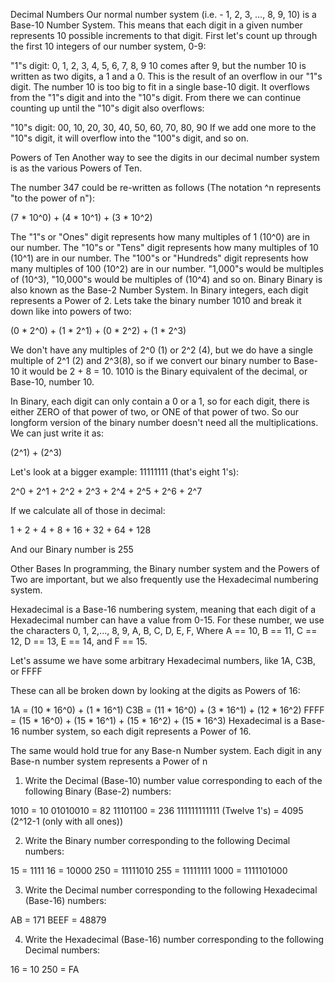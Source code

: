 Decimal Numbers
Our normal number system (i.e. - 1, 2, 3, ..., 8, 9, 10) is a Base-10 Number System. This means that each digit in a given number represents 10 possible increments to that digit. First let's count up through the first 10 integers of our number system, 0-9:

"1"s digit:
0, 1, 2, 3, 4, 5, 6, 7, 8, 9
10 comes after 9, but the number 10 is written as two digits, a 1 and a 0. This is the result of an overflow in our "1"s digit. The number 10 is too big to fit in a single base-10 digit. It overflows from the "1"s digit and into the "10"s digit. From there we can continue counting up until the "10"s digit also overflows:

"10"s digit:
00, 10, 20, 30, 40, 50, 60, 70, 80, 90
If we add one more to the "10"s digit, it will overflow into the "100"s digit, and so on.

Powers of Ten
Another way to see the digits in our decimal number system is as the various Powers of Ten.

The number 347 could be re-written as follows (The notation ^n represents "to the power of n"):

(7 * 10^0) + (4 * 10^1) + (3 * 10^2)

The "1"s or "Ones" digit represents how many multiples of 1 (10^0) are in our number.
The "10"s or "Tens" digit represents how many multiples of 10 (10^1) are in our number.
The "100"s or "Hundreds" digit represents how many multiples of 100 (10^2) are in our number.
"1,000"s would be multiples of (10^3), "10,000"s would be multiples of (10^4) and so on.
Binary
Binary is also known as the Base-2 Number System. In Binary integers, each digit represents a Power of 2. Lets take the binary number 1010 and break it down like into powers of two:

(0 * 2^0) + (1 * 2^1) + (0 * 2^2) + (1 * 2^3)

We don't have any multiples of 2^0 (1) or 2^2 (4), but we do have a single multiple of 2^1 (2) and 2^3(8), so if we convert our binary number to Base-10 it would be 2 + 8 = 10. 1010 is the Binary equivalent of the decimal, or Base-10, number 10.

In Binary, each digit can only contain a 0 or a 1, so for each digit, there is either ZERO of that power of two, or ONE of that power of two. So our longform version of the binary number doesn't need all the multiplications. We can just write it as:

(2^1) + (2^3)

Let's look at a bigger example: 11111111 (that's eight 1's):

2^0 + 2^1 + 2^2 + 2^3 + 2^4 + 2^5 + 2^6 + 2^7

If we calculate all of those in decimal:

1 + 2 + 4 + 8 + 16 + 32 + 64 + 128

And our Binary number is 255

Other Bases
In programming, the Binary number system and the Powers of Two are important, but we also frequently use the Hexadecimal numbering system.

Hexadecimal is a Base-16 numbering system, meaning that each digit of a Hexadecimal number can have a value from 0-15. For these number, we use the characters 0, 1, 2,..., 8, 9, A, B, C, D, E, F, Where A == 10, B == 11, C == 12, D == 13, E == 14, and F == 15.

Let's assume we have some arbitrary Hexadecimal numbers, like 1A, C3B, or FFFF

These can all be broken down by looking at the digits as Powers of 16:

1A = (10 * 16^0) + (1 * 16^1)
C3B = (11 * 16^0) + (3 * 16^1) + (12 * 16^2)
FFFF = (15 * 16^0) + (15 * 16^1) + (15 * 16^2) + (15 * 16^3)
Hexadecimal is a Base-16 number system, so each digit represents a Power of 16.

The same would hold true for any Base-n Number system. Each digit in any Base-n number system represents a Power of n




1) Write the Decimal (Base-10) number value corresponding to each of the following Binary (Base-2) numbers:

1010 = 10
01010010 = 82
11101100 = 236
111111111111 (Twelve 1's) = 4095 (2^12-1 (only with all ones))

2) Write the Binary number corresponding to the following Decimal numbers:

15 = 1111
16 = 10000
250 = 11111010
255 = 11111111
1000 = 1111101000

3) Write the Decimal number corresponding to the following Hexadecimal (Base-16) numbers:

AB = 171
BEEF = 48879

4) Write the Hexadecimal (Base-16) number corresponding to the following Decimal numbers:

16 = 10
250 = FA